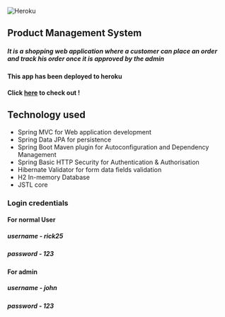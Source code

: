 ![Heroku](https://heroku-badge.herokuapp.com/?app=spring-pms)
## Product Management System
##### It is a shopping web application where a customer can place an order and track his order once it is approved by the admin
#### This app has been deployed to heroku 
#### Click <a href="https://spring-pms.herokuapp.com/">here</a> to check out !

## Technology used
-   Spring MVC for Web application development
-   Spring Data JPA for persistence
-   Spring Boot Maven plugin for Autoconfiguration and Dependency Management
-   Spring Basic HTTP Security for Authentication & Authorisation
-   Hibernate Validator for form data fields validation
-   H2 In-memory Database
-   JSTL core

### Login credentials
#### For normal User
##### username - rick25
##### password - 123
#### For admin
##### username - john
##### password - 123
